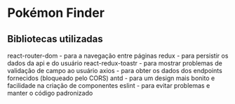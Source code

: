 # Pokémon Finder

## Bibliotecas utilizadas

react-router-dom - para a navegação entre páginas
redux - para persistir os dados da api e do usuário
react-redux-toastr - para mostrar problemas de validação de campo ao usuário
axios - para obter os dados dos endpoints fornecidos (bloqueado pelo CORS)
antd - para um design mais bonito e facilidade na criação de componentes
eslint - para evitar problemas e manter o código padronizado